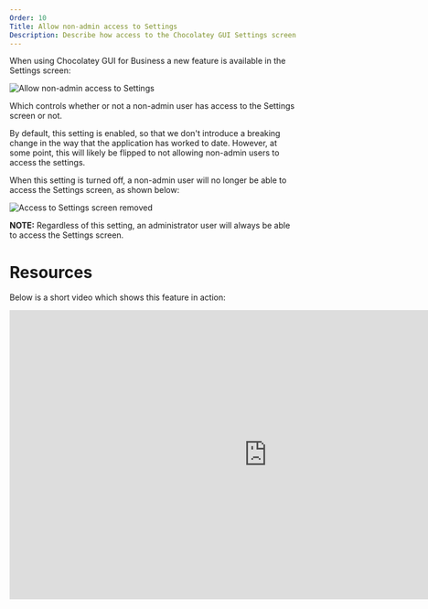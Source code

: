```yaml
---
Order: 10
Title: Allow non-admin access to Settings
Description: Describe how access to the Chocolatey GUI Settings screen can be restricted to non-admin users.
---
```


When using Chocolatey GUI for Business a new feature is available in the Settings screen:

![Allow non-admin access to Settings](/ChocolateyGUI/assets/img/Screenshots/allow_non_admin_access_to_settings.png "Allow non-admin access to Settings")

Which controls whether or not a non-admin user has access to the Settings screen or not.

By default, this setting is enabled, so that we don't introduce a breaking change in the way that the application has worked to date.  However, at some point, this will likely be flipped to not allowing non-admin users to access the settings.

When this setting is turned off, a non-admin user will no longer be able to access the Settings screen, as shown below:

![Access to Settings screen removed](/ChocolateyGUI/assets/img/Screenshots/access_to_settings_removed.png "Access to Settings screen removed")

**NOTE:** Regardless of this setting, an administrator user will always be able to access the Settings screen.

# Resources

Below is a short video which shows this feature in action:

<iframe width="900" height="506" src="https://www.youtube.com/embed/VCTHWo7cgW0" frameborder="0" allow="autoplay; encrypted-media" allowfullscreen></iframe>
